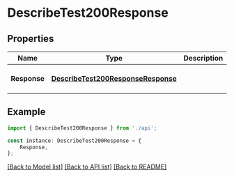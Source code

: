 # DescribeTest200Response


## Properties

Name | Type | Description | Notes
------------ | ------------- | ------------- | -------------
**Response** | [**DescribeTest200ResponseResponse**](DescribeTest200ResponseResponse.md) |  | [optional] [default to undefined]

## Example

```typescript
import { DescribeTest200Response } from './api';

const instance: DescribeTest200Response = {
    Response,
};
```

[[Back to Model list]](../README.md#documentation-for-models) [[Back to API list]](../README.md#documentation-for-api-endpoints) [[Back to README]](../README.md)
